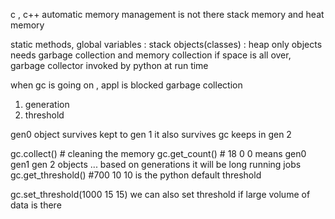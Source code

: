 c , c++ automatic memory management is not there
stack memory and heat memory

static methods, global variables : stack
objects(classes) : heap
only objects needs garbage collection and memory collection
if space is all over, garbage collector invoked by python at run time

when gc is going on , appl is blocked
garbage collection
1. generation
2. threshold

gen0 object survives kept to gen 1 it also survives gc keeps in gen 2

gc.collect() # cleaning the memory
gc.get_count() # 18 0 0 means gen0 gen1 gen 2 objects ... based on generations it will be long running jobs
gc.get_threshold() #700 10 10 is the python default threshold 

gc.set_threshold(1000 15 15) we can also set threshold if large volume of data is there
